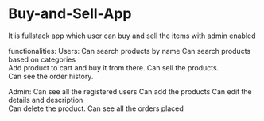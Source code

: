 # Buy-and-Sell-App
It is fullstack app which user can buy and sell the items with admin enabled

functionalities:
Users:
    Can search products by name
    Can search products based on categories  
   Add product to cart and buy it from there.
   Can sell the products.  
   Can see the order history.

Admin:
     Can see all the registered users
     Can add the products
     Can edit the details and description  
     Can delete the product.
     Can see all the orders placed
